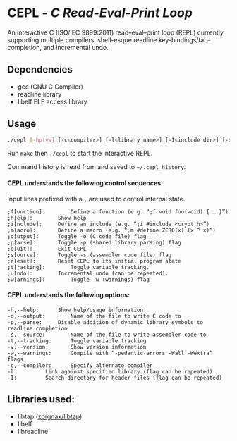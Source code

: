 # CEPL - *C Read-Eval-Print Loop*

An interactive C (ISO/IEC 9899:2011) read–eval–print loop (REPL) currently supporting multiple compilers, shell-esque readline key-bindings/tab-completion, and incremental undo.

## Dependencies

* gcc (GNU C Compiler)
* readline library
* libelf ELF access library

## Usage
```bash
./cepl [-hptvw] [-c<compiler>] [-l<library name>] [-I<include dir>] [-o<output.c>]
```

Run `make` then `./cepl` to start the interactive REPL.

Command history is read from and saved to `~/.cepl_history`.

#### CEPL understands the following control sequences:

Input lines prefixed with a `;` are used to control internal state.

	;f[unction]:		Define a function (e.g. “;f void foo(void) { … }”)
	;h[elp]:		Show help
	;i[nclude]:		Define an include (e.g. “;i #include <crypt.h>”)
	;m[acro]:		Define a macro (e.g. “;m #define ZERO(x) (x ^ x)”)
	;o[utput]:		Toggle -o (C code file) flag
	;p[arse]:		Toggle -p (shared library parsing) flag
	;q[uit]:		Exit CEPL
	;s[ource]:		Toggle -s (assembler code file) flag
	;r[eset]:		Reset CEPL to its initial program state
	;t[racking]:		Toggle variable tracking.
	;u[ndo]:		Incremental undo (can be repeated).
	;w[arnings]:		Toggle -w (warnings) flag

#### CEPL understands the following options:

	-h,--help:		Show help/usage information
	-o,--output:		Name of the file to write C code to
	-p,--parse:		Disable addition of dynamic library symbols to readline completion
	-s,--source:		Name of the file to write assembler code to
	-t,--tracking:		Toggle variable tracking
	-v,--version:		Show version information
	-w,--warnings:		Compile with “-pedantic-errors -Wall -Wextra” flags
	-c,--compiler:		Specify alternate compiler
	-l:			Link against specified library (flag can be repeated)
	-I:			Search directory for header files (flag can be repeated)

## Libraries used:

* libtap ([zorgnax/libtap](https://github.com/zorgnax/libtap))
* libelf
* libreadline
